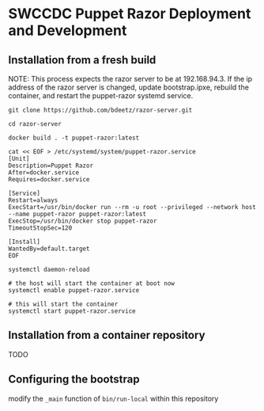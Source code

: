 # SWCCDC Puppet Razor Deployment and Development
## Installation from a fresh build
NOTE: This process expects the razor server to be at 192.168.94.3.
      If the ip address of the razor server is changed, update bootstrap.ipxe,
      rebuild the container, and restart the puppet-razor systemd service.

```
git clone https://github.com/bdeetz/razor-server.git

cd razor-server

docker build . -t puppet-razor:latest

cat << EOF > /etc/systemd/system/puppet-razor.service
[Unit]
Description=Puppet Razor
After=docker.service
Requires=docker.service

[Service]
Restart=always
ExecStart=/usr/bin/docker run --rm -u root --privileged --network host --name puppet-razor puppet-razor:latest
ExecStop=/usr/bin/docker stop puppet-razor
TimeoutStopSec=120

[Install]
WantedBy=default.target
EOF

systemctl daemon-reload

# the host will start the container at boot now
systemctl enable puppet-razor.service

# this will start the container
systemctl start puppet-razor.service
```

## Installation from a container repository
TODO

## Configuring the bootstrap
modify the `_main` function of `bin/run-local` within this repository
